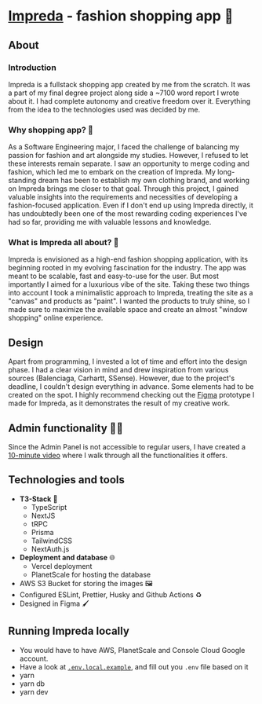 # [Impreda](https://impreda.vercel.app/) - fashion shopping app 👕
## About
### Introduction
Impreda is a fullstack shopping app created by me from the scratch. It was a part of my final degree project along side a ~7100 word report I wrote about it. 
I had complete autonomy and creative freedom over it. Everything from the idea to the technologies used was decided by me.

### Why shopping app? 🤔
As a Software Engineering major, I faced the challenge of balancing my passion for fashion and art alongside my studies. However, I refused to let these interests remain separate. I saw an opportunity to merge coding and fashion, which led me to embark on the creation of Impreda. My long-standing dream has been to establish my own clothing brand, and working on Impreda brings me closer to that goal. Through this project, I gained valuable insights into the requirements and necessities of developing a fashion-focused application. Even if I don't end up using Impreda directly, it has undoubtedly been one of the most rewarding coding experiences I've had so far, providing me with valuable lessons and knowledge.

### What is Impreda all about? 🧐
Impreda is envisioned as a high-end fashion shopping application, with its beginning rooted in my evolving fascination for the industry. The app was meant to be scalable, fast and easy-to-use for the user. But most importantly I aimed for a luxurious vibe of the site. Taking these two things into account I took a minimalistic approach to Impreda, treating the site as a "canvas" and products as "paint". I wanted the products to truly shine, so I made sure to maximize the available space and create an almost "window shopping" online experience.

## Design
Apart from programming, I invested a lot of time and effort into the design phase. I had a clear vision in mind and drew inspiration from various sources (Balenciaga, Carhartt, SSense). However, due to the project's deadline, I couldn't design everything in advance. Some elements had to be created on the spot. I highly recommend checking out the [Figma](https://www.figma.com/file/ZzXiwQ0kUZEunwYxD4lg14/Impreda---second-iteration?type=design&node-id=0%3A1&t=EBb5TKKLN66MhXwV-1) prototype I made for Impreda, as it demonstrates the result of my creative work.

## Admin functionality 👮🏽
Since the Admin Panel is not accessible to regular users, I have created a [10-minute video](https://youtu.be/r75RUcLIgEo) where I walk through all the functionalities it offers.
## Technologies and tools
- **T3-Stack** 🥞
  - TypeScript
  - NextJS
  - tRPC
  - Prisma
  - TailwindCSS
  - NextAuth.js
- **Deployment and database** 🌐
  - Vercel deployment
  - PlanetScale for hosting the database
- AWS S3 Bucket for storing the images 🖼️
- Configured ESLint, Prettier, Husky and Github Actions ♻️
- Designed in Figma 🖌️

## Running Impreda locally
- You would have to have AWS, PlanetScale and Console Cloud Google account.
- Have a look at [`.env.local.example`](./.env.local.example), and fill out you `.env` file based on it
- yarn
- yarn db
- yarn dev
